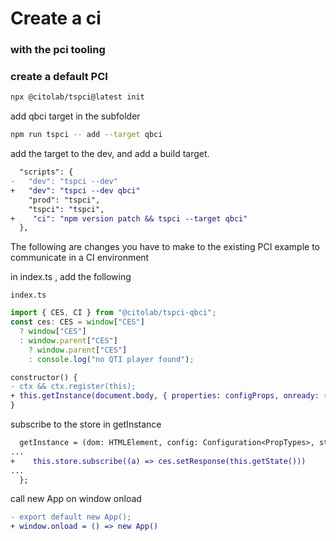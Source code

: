 
# Create a ci
### with the pci tooling

### create a default PCI

```bash
npx @citolab/tspci@latest init
```
add qbci target in the subfolder
```bash
npm run tspci -- add --target qbci
```
add the target to the dev, and add a build target.
```diff
  "scripts": {
-   "dev": "tspci --dev"
+   "dev": "tspci --dev qbci"
    "prod": "tspci",
    "tspci": "tspci",
+    "ci": "npm version patch && tspci --target qbci" 
  },
```

The following are changes you have to make to the existing PCI example to communicate in a CI environment

in index.ts , add the following

```index.ts```
```js
import { CES, CI } from "@citolab/tspci-qbci"; 
const ces: CES = window["CES"]
  ? window["CES"]
  : window.parent["CES"]
    ? window.parent["CES"]
    : console.log("no QTI player found");
```


```diff
constructor() {
- ctx && ctx.register(this);
+ this.getInstance(document.body, { properties: configProps, onready: () => { } }, ces.getResponse());
}
```

subscribe to the store in getInstance
```diff
  getInstance = (dom: HTMLElement, config: Configuration<PropTypes>, stateString: string) => {
...    
+    this.store.subscribe((a) => ces.setResponse(this.getState()))
...
  };
```

call new App on window onload
```diff
- export default new App();
+ window.onload = () => new App()
```
